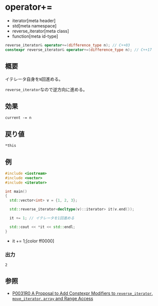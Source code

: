 # operator+=
* iterator[meta header]
* std[meta namespace]
* reverse_iterator[meta class]
* function[meta id-type]

```cpp
reverse_iterator& operator+=(difference_type n); // C++03
constexpr reverse_iterator& operator+=(difference_type n); // C++17
```

## 概要
イテレータ自身を`N`回進める。

`reverse_iterator`なので逆方向に進める。


## 効果
`current -= n`


## 戻り値
`*this`


## 例
```cpp example
#include <iostream>
#include <vector>
#include <iterator>

int main()
{
  std::vector<int> v = {1, 2, 3};

  std::reverse_iterator<decltype(v)::iterator> it(v.end());

  it += 1; // イテレータを1回進める

  std::cout << *it << std::endl;
}
```
* it += 1;[color ff0000]

### 出力
```
2
```

## 参照
- [P0031R0 A Proposal to Add Constexpr Modifiers to `reverse_iterator`, `move_iterator`, `array` and Range Access](http://www.open-std.org/jtc1/sc22/wg21/docs/papers/2015/p0031r0.html)

